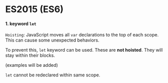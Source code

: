 # ES2015 (ES6)

#### 1. keyword `let`

`Hoisting`: JavaScript moves all `var` declarations to the top of each scope.
This can cause some unexpected behaviors.

To prevent this, `let` keyword can be used. These are **not hoisted**.
They will stay within their blocks.

(examples will be added)

`let` cannot be redeclared within same scope.
